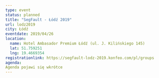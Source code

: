 ```yaml
---
type: event
status: planned
title: "SegFault - Łódź 2019"
url: lodz2019
city: Łódź
eventdate: 2019/04/26
location:
  name: Hotel Ambasador Premium Łódź (ul. J. Kilińskiego 145)
  lat: 51.759251
  lng: 19.4669354
registrationlink: https://segfault-lodz-2019.konfeo.com/pl/groups
agenda:
Agenda pojawi się wkrótce
---
```

